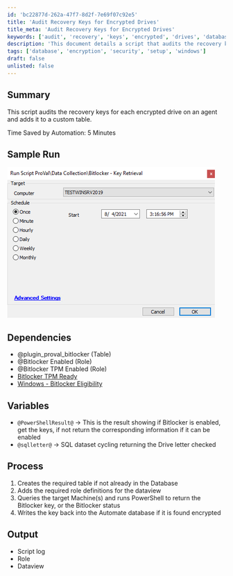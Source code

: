 ```yaml
---
id: 'bc22877d-262a-47f7-8d2f-7e69f07c92e5'
title: 'Audit Recovery Keys for Encrypted Drives'
title_meta: 'Audit Recovery Keys for Encrypted Drives'
keywords: ['audit', 'recovery', 'keys', 'encrypted', 'drives', 'database']
description: 'This document details a script that audits the recovery keys for each encrypted drive on an agent and adds the information to a custom table, saving time and improving efficiency in managing Bitlocker encryption.'
tags: ['database', 'encryption', 'security', 'setup', 'windows']
draft: false
unlisted: false
---
```

## Summary

This script audits the recovery keys for each encrypted drive on an agent and adds it to a custom table.

Time Saved by Automation: 5 Minutes

## Sample Run

![Sample Run](../../../static/img/Bitlocker---Key-Retrieval/image_1.png)

## Dependencies

- @plugin_proval_bitlocker (Table)
- @Bitlocker Enabled (Role)
- @Bitlocker TPM Enabled (Role)
- [Bitlocker TPM Ready](<../roles/Bitlocker TPM Ready.md>)
- [Windows - Bitlocker Eligibility](<../dataviews/Windows - Bitlocker Eligibility.md>)

## Variables

- `@PowerShellResult@` -> This is the result showing if Bitlocker is enabled, get the keys, if not return the corresponding information if it can be enabled
- `@sqlletter@` -> SQL dataset cycling returning the Drive letter checked

## Process

1. Creates the required table if not already in the Database
2. Adds the required role definitions for the dataview
3. Queries the target Machine(s) and runs PowerShell to return the Bitlocker key, or the Bitlocker status
4. Writes the key back into the Automate database if it is found encrypted

## Output

- Script log
- Role
- Dataview












